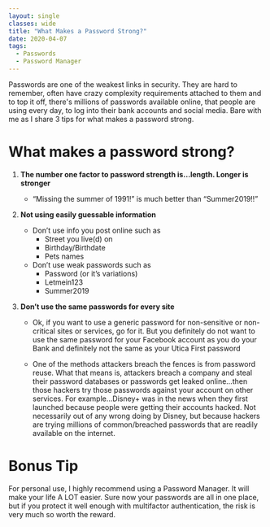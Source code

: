 ```yaml
---
layout: single
classes: wide
title: "What Makes a Password Strong?"
date: 2020-04-07
tags:
  - Passwords
  - Password Manager
---
```

Passwords are one of the weakest links in security. They are hard to remember, often have crazy complexity requirements attached to them and to top it off, there's millions of passwords available online, that people are using every day, to log into their bank accounts and social media. Bare with me as I share 3 tips for what makes a password strong.

# What makes a password strong?

1.	**The number one factor to password strength is…length. Longer is stronger**

    - “Missing the summer of 1991!” is much better than “Summer2019!!”

2.	**Not using easily guessable information**

    - Don’t use info you post online such as
        - Street you live(d) on
        - Birthday/Birthdate
        - Pets names
    - Don’t use weak passwords such as
        - Password (or it’s variations)
        - Letmein123
        - Summer2019

3.  **Don’t use the same passwords for every site**

    - Ok, if you want to use a generic password for non-sensitive or non-critical sites or services, go for it. But you definitely do not want to use the same password for your Facebook account as you do your Bank and definitely not the same as your Utica First password

    - One of the methods attackers breach the fences is from password reuse. What that means is, attackers breach a company and steal their password databases or passwords get leaked online…then those hackers try those passwords against your account on other services. For example…Disney+ was in the news when they first launched because people were getting their accounts hacked. Not necessarily out of any wrong doing by Disney, but because hackers are trying millions of common/breached passwords that are readily available on the internet. 

# Bonus Tip
For personal use, I highly recommend using a Password Manager. It will make your life A LOT easier. Sure now your passwords are all in one place, but if you protect it well enough with multifactor authentication, the risk is very much so worth the reward.
